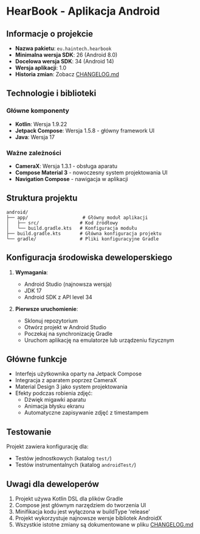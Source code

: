 # HearBook - Aplikacja Android

## Informacje o projekcie

- **Nazwa pakietu**: `eu.haintech.hearbook`
- **Minimalna wersja SDK**: 26 (Android 8.0)
- **Docelowa wersja SDK**: 34 (Android 14)
- **Wersja aplikacji**: 1.0
- **Historia zmian**: Zobacz [CHANGELOG.md](CHANGELOG.md)

## Technologie i biblioteki

### Główne komponenty

- **Kotlin**: Wersja 1.9.22
- **Jetpack Compose**: Wersja 1.5.8 - główny framework UI
- **Java**: Wersja 17

### Ważne zależności

- **CameraX**: Wersja 1.3.1 - obsługa aparatu
- **Compose Material 3** - nowoczesny system projektowania UI
- **Navigation Compose** - nawigacja w aplikacji

## Struktura projektu

```text
android/
├── app/                    # Główny moduł aplikacji
│   ├── src/               # Kod źródłowy
│   └── build.gradle.kts   # Konfiguracja modułu
├── build.gradle.kts       # Główna konfiguracja projektu
└── gradle/                # Pliki konfiguracyjne Gradle
```

## Konfiguracja środowiska deweloperskiego

1. **Wymagania**:
   - Android Studio (najnowsza wersja)
   - JDK 17
   - Android SDK z API level 34

2. **Pierwsze uruchomienie**:
   - Sklonuj repozytorium
   - Otwórz projekt w Android Studio
   - Poczekaj na synchronizację Gradle
   - Uruchom aplikację na emulatorze lub urządzeniu fizycznym

## Główne funkcje

- Interfejs użytkownika oparty na Jetpack Compose
- Integracja z aparatem poprzez CameraX
- Material Design 3 jako system projektowania
- Efekty podczas robienia zdjęć:
  - Dźwięk migawki aparatu
  - Animacja błysku ekranu
  - Automatyczne zapisywanie zdjęć z timestampem

## Testowanie

Projekt zawiera konfigurację dla:

- Testów jednostkowych (katalog `test/`)
- Testów instrumentalnych (katalog `androidTest/`)

## Uwagi dla deweloperów

1. Projekt używa Kotlin DSL dla plików Gradle
2. Compose jest głównym narzędziem do tworzenia UI
3. Minifikacja kodu jest wyłączona w buildType 'release'
4. Projekt wykorzystuje najnowsze wersje bibliotek AndroidX
5. Wszystkie istotne zmiany są dokumentowane w pliku [CHANGELOG.md](CHANGELOG.md)
